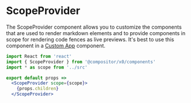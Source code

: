 
# ScopeProvider

The ScopeProvider component allows you to customize the components that are used to render markdown elements
and to provide components in scope for rendering code fences as live previews.
It's best to use this component in a [Custom App](/custom-app) component.

```jsx
import React from 'react'
import { ScopeProvider } from '@compositor/x0/components'
import * as scope from '../src'

export default props =>
  <ScopeProvider scope={scope}>
    {props.children}
  </ScopeProvider>
```
